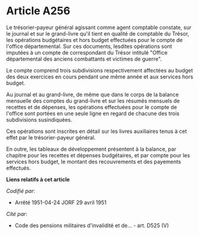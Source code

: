 # Article A256

Le trésorier-payeur général agissant comme agent comptable constate, sur le journal et sur le grand-livre qu'il tient en
qualité de comptable du Trésor, les opérations budgétaires et hors budget effectuées pour le compte de l'office
départemental. Sur ces documents, lesdites opérations sont imputées à un compte de correspondant du Trésor intitulé "Office
départemental des anciens combattants et victimes de guerre".

Le compte comprend trois subdivisions respectivement affectées au budget des deux exercices en cours pendant une même année
et aux services hors budget.

Au journal et au grand-livre, de même que dans le corps de la balance mensuelle des comptes du grand-livre et sur les résumés
mensuels de recettes et de dépenses, les opérations effectuées pour le compte de l'office sont portées en une seule ligne en
regard de chacune des trois subdivisions susindiquées.

Ces opérations sont inscrites en détail sur les livres auxiliaires tenus à cet effet par le trésorier-payeur général.

En outre, les tableaux de développement présentent à la balance, par chapitre pour les recettes et dépenses budgétaires, et
par compte pour les services hors budget, le montant des recouvrements et des payements effectués.

**Liens relatifs à cet article**

_Codifié par_:

  - Arrêté 1951-04-24 JORF 29 avril 1951

_Cité par_:

  - Code des pensions militaires d'invalidité et de... - art. D525 (V)
